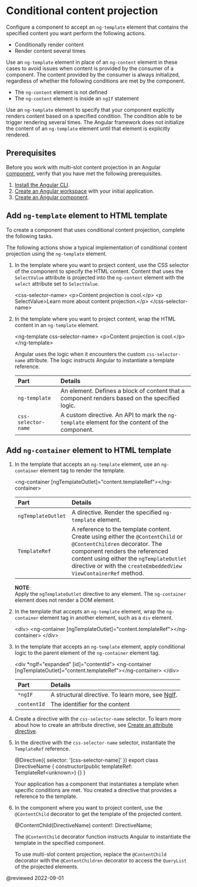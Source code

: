 # Conditional content projection

Configure a component to accept an `ng-template` element that contains the specified content you want perform the following actions.

*   Conditionally render content
*   Render content several times

Use an `ng-template` element in place of an `ng-content` element in these cases to avoid issues when content is provided by the consumer of a component.
The content provided by the consumer is always initialized, regardless of whether the following conditions are met by the component.

*   The `ng-content` element is not defined
*   The `ng-content` element is inside an `ngIf` statement

Use an `ng-template` element to specify that your component explicitly renders content based on a specified condition.
The condition able to be trigger rendering several times.
The Angular framework does not initialize the content of an `ng-template` element until that element is explicitly rendered.

## Prerequisites

Before you work with multi-slot content projection in an Angular [component][AioGuideGlossaryComponent], verify that you have met the following prerequisites.

1.  [Install the Angular CLI][AioGuideSetupLocalInstallTheAngularCli].
1.  [Create an Angular workspace][AioGuideSetupLocalCreateAWorkspaceAndInitialApplication] with your initial application.
1.  [Create an Angular component][AioGuideComponentCreateCli].

## Add `ng-template` element to HTML template

To create a component that uses conditional content projection, complete the following tasks.

The following actions show a typical implementation of conditional content projection using the `ng-template` element.

1.  In the template where you want to project content, use the CSS selector of the component to specify the HTML content.
    Content that uses the `SelectValue` attribute is projected into the `ng-content` element with the `select` attribute set to `SelectValue`.

    <code-example format="html" header="Create content for ng-content" language="html">

    &lt;css-selector-name&gt;
        &lt;p&gt;Content projection is cool.&lt;/p&gt;
        &lt;p SelectValue&gt;Learn more about content projection.&lt;/p&gt;
    &lt;/css-selector-name&gt;

    </code-example>

1.  In the template where you want to project content, wrap the HTML content in an `ng-template` element.

    <code-example format="html" header="Create content for ng-template element" language="html">

    &lt;ng-template css-selector-name&gt;
        &lt;p&gt;Content projection is cool.&lt;/p&gt;
    &lt;/ng-template&gt;

    </code-example>

    Angular uses the logic when it encounters the custom `css-selector-name` attribute.
    The logic instructs Angular to instantiate a template reference.

    | Part                | Details |
    |:---                 |:---     |
    | `ng-template`       | An element. Defines a block of content that a component renders based on the specified logic.  |
    | `css-selector-name` | A custom directive. An API to mark the `ng-template` element for the content of the component. |

## Add `ng-container` element to HTML template

1.  In the template that accepts an `ng-template` element, use an `ng-container` element tag to render the template.

    <code-example format="html" header="Create ng-container element" language="html">

    &lt;ng-container [ngTemplateOutlet]="content.templateRef"&gt;&lt;/ng-container&gt;

    </code-example>

    | Part              | Details |
    |:---               |:---     |
    | `ngTemplateOutlet`| A directive. Render the specified `ng-template` element.                                                                                                                                                                                                              |
    | `TemplateRef`     | A reference to the template content. Create using either the `@ContentChild` or `@ContentChildren` decorator. The component renders the referenced content using either the `ngTemplateOutlet` directive or with the `createEmbeddedView` `ViewContainerRef` method. |

    <div class="alert is-helpful">

    **NOTE**: <br />
    Apply the `ngTemplateOutlet` directive to any element.
    The `ng-container` element does not render a DOM element.

    </div>

1.  In the template that accepts an `ng-template` element, wrap the `ng-container` element tag in another element, such as a `div` element.

    <code-example format="html" header="Wrap ng-container element" language="html">

    &lt;div&gt;
        &lt;ng-container [ngTemplateOutlet]="content.templateRef"&gt;&lt;/ng-container&gt;
    &lt;/div&gt;

    </code-example>

1.  In the template that accepts an `ng-template` element, apply conditional logic to the parent element of the `ng-container` element tag.

    <code-example format="html" header="Wrap ng-container element" language="html">

    &lt;div &ast;ngIf="expanded" [id]="contentId"&gt;
      &lt;ng-container [ngTemplateOutlet]="content.templateRef"&gt;&lt;/ng-container&gt;
    &lt;/div&gt;

    </code-example>

    | Part        | Details |
    |:---         |:---     |
    | `*ngIF`     | A structural directive. To learn more, see [NgIf][AioApiCommonNgif]. |
    | `contentId` | The identifier for the content                                       |

1.  Create a directive with the `css-selector-name` selector.
    To learn more about how to create an attribute directive, see [Create an attribute directive][AioGuideAttributeDirectivesBuildingAnAttributeDirective].

1.  In the directive with the `css-selector-name` selector, instantiate the `TemplateRef` reference.

    <code-example format="typescript" header="Inject the TemplateRef instance" language="typescript">

    &commat;Directive({
      selector: '[css-selector-name]'
    })
    export class DirectiveName {
      constructor(public templateRef: TemplateRef&lt;unknown&gt;) {}
    }

    </code-example>

    Your application has a component that instantiates a template when specific conditions are met.
    You created a directive that provides a reference to the template.

1.  In the component where you want to project content, use the `@ContentChild` decorator to get the template of the projected content.

    <code-example format="typescript" header="Inject the TemplateRef instance" language="typescript">

    &commat;ContentChild(DirectiveName) content!: DirectiveName;

    </code-example>

    The `@ContentChild` decorator function instructs Angular to instantiate the template in the specified component.

    <div class="alert is-helpful">

    To use multi-slot content projection, replace the `@ContentChild` decorator with the `@ContentChildren` decorator to access the `QueryList` of the projected elements.

    </div>

<!-- links -->

[AioApiCommonNgif]: api/common/NgIf "NgIf | common - API | Angular"

[AioGuideAttributeDirectivesBuildingAnAttributeDirective]: guide/attribute-directives#building-an-attribute-directive "Building an attribute directive - Attribute directives | Angular"

[AioGuideComponentCreateCli]: guide/component/component-create-cli "Create an Angular component | Angular"

[AioGuideGlossaryComponent]: guide/glossary#component "component - Glossary | Angular"

[AioGuideSetupLocalCreateAWorkspaceAndInitialApplication]: guide/setup-local#create-a-workspace-and-initial-application "Create a workspace and initial application - Setting up the local environment and workspace | Angular"
[AioGuideSetupLocalInstallTheAngularCli]: guide/setup-local#install-the-angular-cli "Install the Angular CLI - Setting up the local environment and workspace | Angular"

<!-- external links -->

<!-- end links -->

@reviewed 2022-09-01
